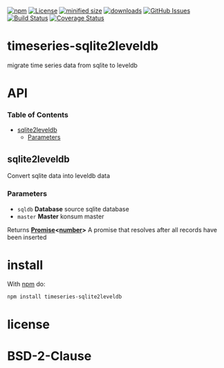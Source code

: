 [![npm](https://img.shields.io/npm/v/timeseries-sqlite2leveldb.svg)](https://www.npmjs.com/package/timeseries-sqlite2leveldb)
[![License](https://img.shields.io/badge/License-BSD%203--Clause-blue.svg)](https://opensource.org/licenses/BSD-3-Clause)
[![minified size](https://badgen.net/bundlephobia/min/timeseries-sqlite2leveldb)](https://bundlephobia.com/result?p=timeseries-sqlite2leveldb)
[![downloads](http://img.shields.io/npm/dm/timeseries-sqlite2leveldb.svg?style=flat-square)](https://npmjs.org/package/timeseries-sqlite2leveldb)
[![GitHub Issues](https://img.shields.io/github/issues/konsumation/timeseries-sqlite2leveldb.svg?style=flat-square)](https://github.com/konsumation/timeseries-sqlite2leveldb/issues)
[![Build Status](https://img.shields.io/endpoint.svg?url=https%3A%2F%2Factions-badge.atrox.dev%2Fkonsumation%2Ftimeseries-sqlite2leveldb%2Fbadge\&style=flat)](https://actions-badge.atrox.dev/konsumation/timeseries-sqlite2leveldb/goto)
[![Coverage Status](https://coveralls.io/repos/konsumation/timeseries-sqlite2leveldb/badge.svg)](https://coveralls.io/github/konsumation/timeseries-sqlite2leveldb)

# timeseries-sqlite2leveldb

migrate time series data from sqlite to leveldb

# API

<!-- Generated by documentation.js. Update this documentation by updating the source code. -->

### Table of Contents

*   [sqlite2leveldb](#sqlite2leveldb)
    *   [Parameters](#parameters)

## sqlite2leveldb

Convert sqlite data into leveldb data

### Parameters

*   `sqldb` **Database** source sqlite database
*   `master` **Master** konsum master

Returns **[Promise](https://developer.mozilla.org/docs/Web/JavaScript/Reference/Global_Objects/Promise)<[number](https://developer.mozilla.org/docs/Web/JavaScript/Reference/Global_Objects/Number)>** A promise that resolves after all records have been inserted

# install

With [npm](http://npmjs.org) do:

```shell
npm install timeseries-sqlite2leveldb
```

# license

# BSD-2-Clause
